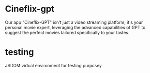 # Cineflix-gpt
Our app "Cineflix-GPT" isn't just a video streaming platform; it's your personal movie expert, leveraging the advanced capabilities of GPT to suggest the perfect movies tailored specifically to your tastes.


# testing
JSDOM virtual environment for testing purposey

